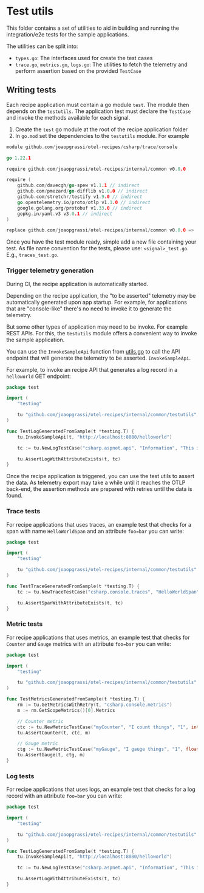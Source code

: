 # Test utils

This folder contains a set of utilities to aid in building and running the integration/e2e tests
for the sample applications.

The utilities can be split into:

- `types.go`: The interfaces used for create the test cases
- `trace.go`, `metrics.go`, `logs.go`: The utilities to fetch the telemetry and perform assertion
  based on the provided `TestCase`

## Writing tests

Each recipe application must contain a go module `test`. The module then depends on the `testutils`.
The application test must declare the `TestCase` and invoke the methods available for each signal.

1. Create the `test` go module at the root of the recipe application folder
2. In `go.mod` set the dependencies to the `testutils` module. For example

```go
module github.com/joaopgrassi/otel-recipes/csharp/trace/console

go 1.22.1

require github.com/joaopgrassi/otel-recipes/internal/common v0.0.0

require (
	github.com/davecgh/go-spew v1.1.1 // indirect
	github.com/pmezard/go-difflib v1.0.0 // indirect
	github.com/stretchr/testify v1.9.0 // indirect
	go.opentelemetry.io/proto/otlp v1.1.0 // indirect
	google.golang.org/protobuf v1.33.0 // indirect
	gopkg.in/yaml.v3 v3.0.1 // indirect
)

replace github.com/joaopgrassi/otel-recipes/internal/common v0.0.0 => ../../../../../internal/common
```
Once you have the test module ready, simple add a new file containing your test.
As file name convention for the tests, please use: `<signal>_test.go`. E.g., `traces_test.go`.

### Trigger telemetry generation

During CI, the recipe application is automatically started.

Depending on the recipe application, the "to be asserted" telemetry may be automatically
generated upon app startup. For example, for applications that are "console-like" there's no need
to invoke it to generate the telemetry.

But some other types of application may need to be invoke. For example REST APIs. For this, the
`testutils` module offers a convenient way to invoke the sample application.

You can use the `InvokeSampleApi` function from [utils.go](./testutils/utils.go) to call
the API endpoint that will generate the telemetry to be asserted. `InvokeSampleApi`.

For example, to invoke an recipe API that generates a log record in a `helloworld` GET endpoint:

```go
package test

import (
	"testing"

	tu "github.com/joaopgrassi/otel-recipes/internal/common/testutils"
)

func TestLogGeneratedFromSample(t *testing.T) {
	tu.InvokeSampleApi(t, "http://localhost:8080/helloworld")

	tc := tu.NewLogTestCase("csharp.aspnet.api", "Information", "This is a info message {foo}", tu.StringAttribute("foo", "bar"))

	tu.AssertLogWithAttributeExists(t, tc)
}
```

Once the recipe application is triggered, you can use the test utils to assert the data.
As telemetry export may take a while until it reaches the OTLP back-end, the assertion
methods are prepared with retries until the data is found.

### Trace tests

For recipe applications that uses traces, an example test that checks for a span
with name `HelloWorldSpan` and an attribute `foo=bar` you can write:

```go
package test

import (
	"testing"

	tu "github.com/joaopgrassi/otel-recipes/internal/common/testutils"
)

func TestTraceGeneratedFromSample(t *testing.T) {
	tc := tu.NewTraceTestCase("csharp.console.traces", "HelloWorldSpan", tu.StringAttribute("foo", "bar"))

	tu.AssertSpanWithAttributeExists(t, tc)
}
```

### Metric tests

For recipe applications that uses metrics, an example test that checks for `Counter` and `Gauge` metrics
with an attribute `foo=bar` you can write:

```go
package test

import (
	"testing"

	tu "github.com/joaopgrassi/otel-recipes/internal/common/testutils"
)

func TestMetricsGeneratedFromSample(t *testing.T) {
	rm := tu.GetMetricsWithRetry(t, "csharp.console.metrics")
	m := rm.GetScopeMetrics()[0].Metrics

	// Counter metric
	ctc := tu.NewMetricTestCase("myCounter", "I count things", "1", int64(3), tu.StringAttribute("foo", "bar"))
	tu.AssertCounter(t, ctc, m)

	// Gauge metric
	ctg := tu.NewMetricTestCase("myGauge", "I gauge things", "1", float64(3.5), tu.StringAttribute("foo", "bar"))
	tu.AssertGauge(t, ctg, m)
}
```

### Log tests

For recipe applications that uses logs, an example test that checks for a log record
with an attribute `foo=bar` you can write:

```go
package test

import (
	"testing"

	tu "github.com/joaopgrassi/otel-recipes/internal/common/testutils"
)

func TestLogGeneratedFromSample(t *testing.T) {
	tu.InvokeSampleApi(t, "http://localhost:8080/helloworld")

	tc := tu.NewLogTestCase("csharp.aspnet.api", "Information", "This is a info message {foo}", tu.StringAttribute("foo", "bar"))

	tu.AssertLogWithAttributeExists(t, tc)
}
```
